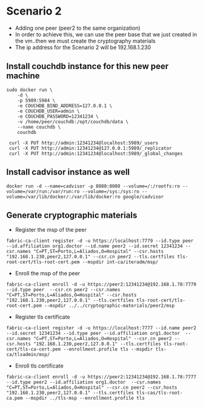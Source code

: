 # Scenario 2
- Adding one peer (peer2 to the same organization)
- In order to achieve this, we can use the peer base that we just created in the vm..then we must create the cryptography materials 
- The ip address for the Scenario 2 will be 192.168.1.230
## Install couchdb instance for this new peer machine
```
sudo docker run \
    -d \
    -p 5989:5984 \
    -e COUCHDB_BIND_ADDRESS=127.0.0.1 \
    -e COUCHDB_USER=admin \
    -e COUCHDB_PASSWORD=12341234 \
    -v /home/peer/couchdb:/opt/couchdb/data \
    --name couchdb \
    couchdb

 curl -X PUT http://admin:12341234@localhost:5989/_users
 curl -X PUT http://admin:12341234@127.0.0.1:5989/_replicator
 curl -X PUT http://admin:12341234@localhost:5989/_global_changes
```
## Install cadvisor instance as well
```
docker run -d --name=cadvisor -p 8080:8080 --volume=/:/rootfs:ro --volume=/var/run:/var/run:ro --volume=/sys:/sys:ro --volume=/var/lib/docker/:/var/lib/docker:ro google/cadvisor
```
## Generate cryptographic materials
- Register the msp of the peer
```
fabric-ca-client register -d -u https://localhost:7779 --id.type peer --id.affiliation org1.doctor --id.name peer2 --id.secret 12341234 --csr.names "C=PT,ST=Porto,L=Aliados,O=Hospital" --csr.hosts "192.168.1.230,peer2,127.0.0.1" --csr.cn peer2 --tls.certfiles tls-root-cert/tls-root-cert.pem --mspdir int-ca/iteradm/msp/
```
- Enroll the msp of the peer
```
fabric-ca-client enroll -d -u https://peer2:12341234@192.168.1.78:7779 --id.type peer  --csr.cn peer2 --csr.names "C=PT,ST=Porto,L=Aliados,O=Hospital" --csr.hosts "192.168.1.230,peer2,127.0.0.1" --tls.certfiles tls-root-cert/tls-root-cert.pem --mspdir ../../cryptographic-materials/peer2/msp
```
- Register tls certificate
```
fabric-ca-client register -d -u https://localhost:7777 --id.name peer2 --id.secret 12341234 --id.type peer --id.affiliation org1.doctor  --csr.names "C=PT,ST=Porto,L=Aliados,O=Hospital" --csr.cn peer2 --csr.hosts "192.168.1.230,peer2,127.0.0.1" --tls.certfiles tls-root-cert/tls-ca-cert.pem --enrollment.profile tls --mspdir tls-ca/tlsadmin/msp/
```
- Enroll tls certificate
```
fabric-ca-client enroll -d -u https://peer2:12341234@192.168.1.78:7777 --id.type peer2 --id.affiliation org1.doctor  --csr.names "C=PT,ST=Porto,L=Aliados,O=Hospital" --csr.cn peer2 --csr.hosts "192.168.1.230,peer2,127.0.0.1" --tls.certfiles tls-cas/tls-root-ca.pem --mspdir ../tls-msp --enrollment.profile tls
```